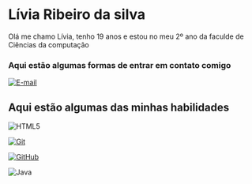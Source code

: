 # Lívia Ribeiro da silva
Olá me chamo Lívia, tenho 19 anos e estou no meu 2º ano da faculde de Ciências da computação

### Aqui estão algumas formas de entrar em contato comigo

[![E-mail](https://img.shields.io/badge/-Email-000?style=for-the-badge&logo=microsoft-outlook&logoColor=E94D5F)](mailto:liviaribeirodasilva168@gmail.com)

## Aqui estão algumas das minhas habilidades

![HTML5](https://img.shields.io/badge/HTML-000?style=for-the-badge&logo=html5&logoColor=30A3DC)

[![Git](https://img.shields.io/badge/Git-000?style=for-the-badge&logo=git&logoColor=E94D5F)](https://git-scm.com/doc) 

[![GitHub](https://img.shields.io/badge/GitHub-000?style=for-the-badge&logo=github&logoColor=30A3DC)](https://docs.github.com/)

![Java](https://img.shields.io/badge/Java-000?style=for-the-badge&logo=java)

